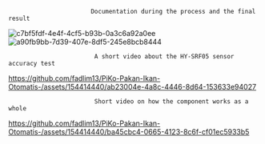                            Documentation during the process and the final result                
![c7bf5fdf-4e4f-4cf5-b93b-0a3c6a92a0ee](https://github.com/fadlim13/PiKo-Pakan-Ikan-Otomatis-/assets/154414440/c200c08f-9f3e-4648-b0f3-f282e41d7c9a)
![a90fb9bb-7d39-407e-8df5-245e8bcb8444](https://github.com/fadlim13/PiKo-Pakan-Ikan-Otomatis-/assets/154414440/630df848-ab42-4053-b02c-9d57c0d2841d)
                            
                            A short video about the HY-SRF05 sensor accuracy test
https://github.com/fadlim13/PiKo-Pakan-Ikan-Otomatis-/assets/154414440/ab23004e-4a8c-4446-8d64-153633e94027
                            
                            Short video on how the component works as a whole
https://github.com/fadlim13/PiKo-Pakan-Ikan-Otomatis-/assets/154414440/ba45cbc4-0665-4123-8c6f-cf01ec5933b5
